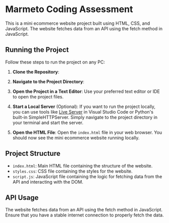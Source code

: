 # Marmeto Coding Assessment

This is a mini ecommerce website project built using HTML, CSS, and JavaScript. The website fetches data from an API using the fetch method in JavaScript.

## Running the Project

Follow these steps to run the project on any PC:

1. **Clone the Repository**: 

2. **Navigate to the Project Directory**: 

3. **Open the Project in a Text Editor**: 
Use your preferred text editor or IDE to open the project files.

4. **Start a Local Server** (Optional):
If you want to run the project locally, you can use tools like [Live Server](https://marketplace.visualstudio.com/items?itemName=ritwickdey.LiveServer) in Visual Studio Code or Python's built-in SimpleHTTPServer. Simply navigate to the project directory in your terminal and start the server.

5. **Open the HTML File**: 
Open the `index.html` file in your web browser. You should now see the mini ecommerce website running locally.

## Project Structure

- `index.html`: Main HTML file containing the structure of the website.
- `styles.css`: CSS file containing the styles for the website.
- `script.js`: JavaScript file containing the logic for fetching data from the API and interacting with the DOM.

## API Usage

The website fetches data from an API using the fetch method in JavaScript. Ensure that you have a stable internet connection to properly fetch the data.




